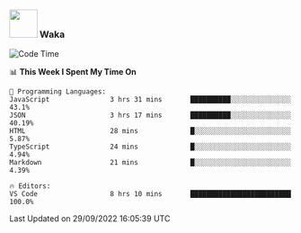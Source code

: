 ### <img src="https://media.giphy.com/media/VgCDAzcKvsR6OM0uWg/giphy.gif" width="50"> Waka

  <!--START_SECTION:waka-->
![Code Time](http://img.shields.io/badge/Code%20Time-891%20hrs%203%20mins-blue)

📊 **This Week I Spent My Time On** 

```text
💬 Programming Languages: 
JavaScript               3 hrs 31 mins       ██████████░░░░░░░░░░░░░░░   43.1% 
JSON                     3 hrs 17 mins       ██████████░░░░░░░░░░░░░░░   40.19% 
HTML                     28 mins             █░░░░░░░░░░░░░░░░░░░░░░░░   5.87% 
TypeScript               24 mins             █░░░░░░░░░░░░░░░░░░░░░░░░   4.94% 
Markdown                 21 mins             █░░░░░░░░░░░░░░░░░░░░░░░░   4.39%

🔥 Editors: 
VS Code                  8 hrs 10 mins       █████████████████████████   100.0%

```


 Last Updated on 29/09/2022 16:05:39 UTC
<!--END_SECTION:waka-->
